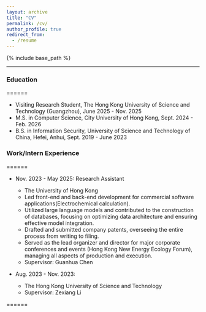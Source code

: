 ```yaml
---
layout: archive
title: "CV"
permalink: /cv/
author_profile: true
redirect_from:
  - /resume
---
```


{% include base_path %}

---

### Education
======
<!-- * (incoming) Ph.D in Data Science, Stevens Institute of Technology, Feb. 2026 -  -->
* Visiting Research Student, The Hong Kong University of Science and Technology (Guangzhou), June 2025 - Nov. 2025
* M.S. in Computer Science, City University of Hong Kong, Sept. 2024 - Feb. 2026
* B.S. in Information Security, University of Science and Technology of China, Hefei, Anhui, Sept. 2019 - June 2023



### Work/Intern Experience
======
* Nov. 2023 - May 2025: Research Assistant
  *  The University of Hong Kong  <!-- Hong Kong Quantum AI Lab -->
  *  Led front-end and back-end development for commercial software applications(Electrochemical calculation).
  *  Utilized large language models and contributed to the construction of databases, focusing on optimizing data architecture and ensuring effective model integration.
  *  Drafted and submitted company patents, overseeing the entire process from writing to filing.
  *  Served as the lead organizer and director for major corporate conferences and events (Hong Kong New Energy Ecology Forum), managing all aspects of production and execution.
  *  Supervisor: Guanhua Chen

* Aug. 2023 - Nov. 2023: 
  * The Hong Kong University of Science and Technology <!-- Hong Kong Center for Construction Robotics -->
  * Supervisor: Zexiang Li


<!-- ### Skills
======
* 

### Publications
======
  <ul>{% for post in site.publications reversed %}
    {% include archive-single-cv.html %}
  {% endfor %}</ul>
  
### Teaching
======
  
### Service and leadership -->
======
